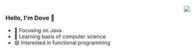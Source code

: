 <img align="right" src="https://github-readme-stats.vercel.app/api?username=dragove&show_icons=true&icon_color=CE1D2D&text_color=718096&bg_color=ffffff&hide_title=true" />

### Hello, I'm Dove 👋
- :orange_book: Focusing on Java
- 🌱 Learning basis of computer science
- 😄 Interested in functional programming
